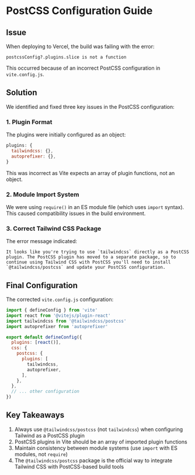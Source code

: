 # PostCSS Configuration Guide

## Issue

When deploying to Vercel, the build was failing with the error:
```
postcssConfig?.plugins.slice is not a function
```

This occurred because of an incorrect PostCSS configuration in `vite.config.js`.

## Solution

We identified and fixed three key issues in the PostCSS configuration:

### 1. Plugin Format
The plugins were initially configured as an object:
```js
plugins: {
  tailwindcss: {},
  autoprefixer: {},
}
```

This was incorrect as Vite expects an array of plugin functions, not an object.

### 2. Module Import System
We were using `require()` in an ES module file (which uses `import` syntax). This caused compatibility issues in the build environment.

### 3. Correct Tailwind CSS Package
The error message indicated:
```
It looks like you're trying to use `tailwindcss` directly as a PostCSS plugin. The PostCSS plugin has moved to a separate package, so to continue using Tailwind CSS with PostCSS you'll need to install `@tailwindcss/postcss` and update your PostCSS configuration.
```

## Final Configuration

The corrected `vite.config.js` configuration:
```js
import { defineConfig } from 'vite'
import react from '@vitejs/plugin-react'
import tailwindcss from '@tailwindcss/postcss'
import autoprefixer from 'autoprefixer'

export default defineConfig({
  plugins: [react()],
  css: {
    postcss: {
      plugins: [
        tailwindcss,
        autoprefixer,
      ],
    },
  },
  // ... other configuration
})
```

## Key Takeaways

1. Always use `@tailwindcss/postcss` (not `tailwindcss`) when configuring Tailwind as a PostCSS plugin
2. PostCSS plugins in Vite should be an array of imported plugin functions
3. Maintain consistency between module systems (use `import` with ES modules, not `require`)
4. The `@tailwindcss/postcss` package is the official way to integrate Tailwind CSS with PostCSS-based build tools